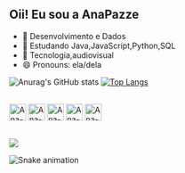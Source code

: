 ## Oii! Eu sou a AnaPazze 
- 🔭 Desenvolvimento e Dados
- 🌱 Estudando Java,JavaScript,Python,SQL
- 💬 Tecnologia,audiovisual
- 😄 Pronouns: ela/dela

![Anurag's GitHub stats](https://github-readme-stats.vercel.app/api?username=AnaPazze&show_icons=true&theme=dracula)
[![Top Langs](https://github-readme-stats.vercel.app/api/top-langs/?username=AnaPazze&layout=compact=true&theme=dracula)](https://github.com/anuraghazra/github-readme-stats)

<div style="display: inline_block"><br>
  <img align+"center" alt="Ana-Js" height="30" widgth="40" src="https://cdn.jsdelivr.net/gh/devicons/devicon/icons/javascript/javascript-original.svg" />
  <img align+"center" alt="Ana-Java" height="30" widgth="40" src="https://cdn.jsdelivr.net/gh/devicons/devicon/icons/java/java-original.svg" />
  <img align+"center" alt="Ana-Python" height="30" widgth="40" src="https://cdn.jsdelivr.net/gh/devicons/devicon/icons/python/python-original.svg" />
  <img align+"center" alt="Ana-Mysql" height="30" widgth="40" src="https://cdn.jsdelivr.net/gh/devicons/devicon/icons/mysql/mysql-original.svg" />
  <img align+"center" alt="Ana-microsoftsqlserver" height="30"widgth="40    "src="https://cdn.jsdelivr.net/gh/devicons/devicon/icons/microsoftsqlserver/microsoftsqlserver-plain.svg" />
</div>

##

<div>
  <a href="https://wwww.https://www.linkedin.com/in/ana-pazze-51ba0224b/" target="_blank"><img src="https://img.shields.io/badge/LinkedIn-0077B5?style=for-the-badge&logo=linkedin&logoColor=white" target="_blank"></a>
  </div>
  
  ![Snake animation](https://github.com/{{AnaPazze}}/{{AnaPazze}/blob/output/github-contribution-grid-snake.svg)
          

          
